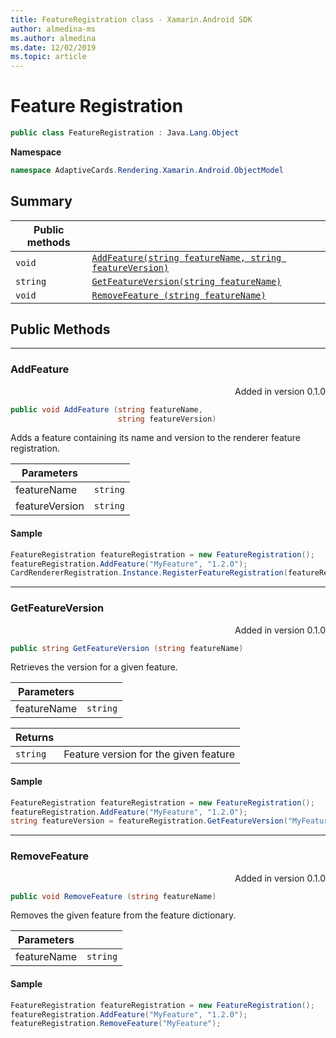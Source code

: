 ```yaml
---
title: FeatureRegistration class - Xamarin.Android SDK
author: almedina-ms
ms.author: almedina
ms.date: 12/02/2019
ms.topic: article
---
```


# Feature Registration

``` C#
public class FeatureRegistration : Java.Lang.Object 
```

**Namespace**
``` C#
namespace AdaptiveCards.Rendering.Xamarin.Android.ObjectModel
```

## Summary

| Public methods | |
| --- | ---- |
| ```void``` | [```AddFeature(string featureName, string featureVersion)```](#addfeature) |
| ```string``` | [```GetFeatureVersion(string featureName)```](#getfeatureversion) |
| ```void``` | [```RemoveFeature (string featureName)```](#removefeature) |

## Public Methods

---

### <a id="addfeature"></a> AddFeature
<p style='text-align:right'>Added in version 0.1.0</p>

``` C#
public void AddFeature (string featureName, 
                        string featureVersion)
```

Adds a feature containing its name and version to the renderer feature registration.

| Parameters | |
| --- | --- |
| featureName | ```string``` |
| featureVersion | ```string``` |

#### Sample

``` C#
FeatureRegistration featureRegistration = new FeatureRegistration();
featureRegistration.AddFeature("MyFeature", "1.2.0");
CardRendererRegistration.Instance.RegisterFeatureRegistration(featureRegistration);
```

---

### <a id="getfeatureversion"></a> GetFeatureVersion
<p style='text-align:right'>Added in version 0.1.0</p>

``` C#
public string GetFeatureVersion (string featureName)
```

Retrieves the version for a given feature. 

| Parameters | |
| --- | --- |
| featureName | ```string``` |

| Returns | |
| --- | --- |
| ```string``` | Feature version for the given feature |

#### Sample

``` C#
FeatureRegistration featureRegistration = new FeatureRegistration();
featureRegistration.AddFeature("MyFeature", "1.2.0");
string featureVersion = featureRegistration.GetFeatureVersion("MyFeature"); // 1.2.0
```

---

### <a id="removefeature"></a> RemoveFeature
<p style='text-align:right'>Added in version 0.1.0</p>

``` C#
public void RemoveFeature (string featureName)
```

Removes the given feature from the feature dictionary.

| Parameters | |
| --- | --- |
| featureName | ```string``` |

#### Sample

``` C#
FeatureRegistration featureRegistration = new FeatureRegistration();
featureRegistration.AddFeature("MyFeature", "1.2.0");
featureRegistration.RemoveFeature("MyFeature");
```